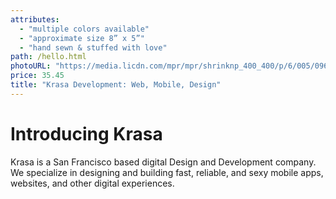 ```yaml
---
attributes: 
  - "multiple colors available"
  - "approximate size 8” x 5”"
  - "hand sewn & stuffed with love"
path: /hello.html
photoURL: "https://media.licdn.com/mpr/mpr/shrinknp_400_400/p/6/005/096/07c/1427c21.jpg"
price: 35.45
title: "Krasa Development: Web, Mobile, Design"
---
```

# Introducing Krasa

Krasa is a San Francisco based digital Design and Development company. We specialize in designing and building fast, reliable, and sexy mobile apps, websites, and other digital experiences.

